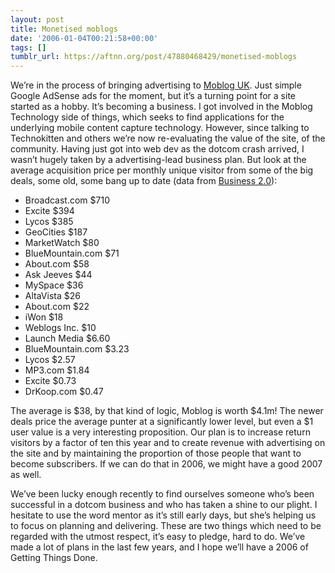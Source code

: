 ```yaml
---
layout: post
title: Monetised moblogs
date: '2006-01-04T00:21:58+00:00'
tags: []
tumblr_url: https://aftnn.org/post/47880468429/monetised-moblogs
---
```

<p>We&rsquo;re in the process of bringing advertising to <a href="http://moblog.co.uk">Moblog UK</a>. Just simple Google AdSense ads for the moment, but it&rsquo;s a turning point for a site started as a hobby. It&rsquo;s becoming a business. I got involved in the Moblog Technology side of things, which seeks to find applications for the underlying mobile content capture technology. However, since talking to Technokitten and others we&rsquo;re now re-evaluating the value of the site, of the community. Having just got into web dev as the dotcom crash arrived, I wasn&rsquo;t hugely taken by a advertising-lead business plan. But look at the average acquisition price per monthly unique visitor from some of the big deals, some old, some bang up to date (data from <a href="http://money.cnn.com/magazines/business2/business2_archive/2005/12/01/8364594/index.htm">Business 2.0</a>):</p>

<ul>
<li>Broadcast.com $710</li>
<li>Excite $394</li>
<li>Lycos $385</li>
<li>GeoCities $187</li>
<li>MarketWatch $80</li>
<li>BlueMountain.com $71</li>
<li>About.com $58</li>
<li>Ask Jeeves $44</li>
<li>MySpace $36</li>
<li>AltaVista $26</li>
<li>About.com $22</li>
<li>iWon $18</li>
<li>Weblogs Inc. $10</li>
<li>Launch Media $6.60</li>
<li>BlueMountain.com $3.23</li>
<li>Lycos $2.57</li>
<li>MP3.com $1.84</li>
<li>Excite $0.73</li>
<li>DrKoop.com $0.47</li>
</ul>

<p>The average is $38, by that kind of logic, Moblog is worth $4.1m! The newer deals price the average punter at a  significantly lower level, but even a $1 user value is a very interesting proposition. Our plan is to increase return visitors by a factor of ten this year and to create revenue with advertising on the site and by maintaining the proportion of those people that want to become subscribers. If we can do that in 2006, we might have a good 2007 as well.</p>

<p>We&rsquo;ve been lucky enough recently to find ourselves someone who&rsquo;s been successful in a dotcom business and who has taken a shine to our plight. I hesitate to use the word mentor as it&rsquo;s still early days, but she&rsquo;s helping us to focus on planning and delivering. These are two things which need to be regarded with the utmost respect, it&rsquo;s easy to pledge, hard to do. We&rsquo;ve made a lot of plans in the last few years, and I hope we&rsquo;ll have a 2006 of Getting Things Done.</p>
